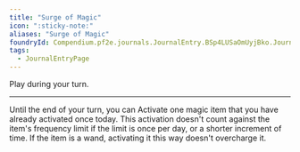 ```yaml
---
title: "Surge of Magic"
icon: ":sticky-note:"
aliases: "Surge of Magic"
foundryId: Compendium.pf2e.journals.JournalEntry.BSp4LUSaOmUyjBko.JournalEntryPage.oa0wVDfT3dbWwNDf
tags:
  - JournalEntryPage
---
```

Play during your turn.

* * *

Until the end of your turn, you can Activate one magic item that you have already activated once today. This activation doesn't count against the item's frequency limit if the limit is once per day, or a shorter increment of time. If the item is a wand, activating it this way doesn't overcharge it.